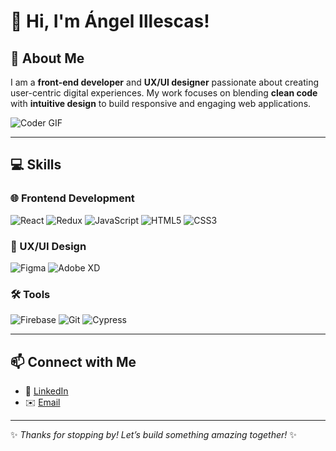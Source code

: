 # 👋 Hi, I'm Ángel Illescas!

## 🚀 About Me
I am a **front-end developer** and **UX/UI designer** passionate about creating user-centric digital experiences. My work focuses on blending **clean code** with **intuitive design** to build responsive and engaging web applications.

![Coder GIF](https://media.giphy.com/media/L8K62iTDkzGX6/giphy.gif)

---

## 💻 Skills
### 🌐 Frontend Development
![React](https://img.shields.io/badge/React-61DAFB?logo=react&logoColor=white&style=for-the-badge)
![Redux](https://img.shields.io/badge/Redux-764ABC?logo=redux&logoColor=white&style=for-the-badge)
![JavaScript](https://img.shields.io/badge/JavaScript-F7DF1E?logo=javascript&logoColor=black&style=for-the-badge)
![HTML5](https://img.shields.io/badge/HTML5-E34F26?logo=html5&logoColor=white&style=for-the-badge)
![CSS3](https://img.shields.io/badge/CSS3-1572B6?logo=css3&logoColor=white&style=for-the-badge)

### 🎨 UX/UI Design
![Figma](https://img.shields.io/badge/Figma-F24E1E?logo=figma&logoColor=white&style=for-the-badge)
![Adobe XD](https://img.shields.io/badge/AdobeXD-FF61F6?logo=adobexd&logoColor=white&style=for-the-badge)

### 🛠 Tools
![Firebase](https://img.shields.io/badge/Firebase-FFCA28?logo=firebase&logoColor=black&style=for-the-badge)
![Git](https://img.shields.io/badge/Git-F05032?logo=git&logoColor=white&style=for-the-badge)
![Cypress](https://img.shields.io/badge/Cypress-17202C?logo=cypress&logoColor=white&style=for-the-badge)

---

## 📫 Connect with Me
- 💼 [LinkedIn](https://linkedin.com/in/angel-illescas)  
- ✉️ [Email](mailto:angel.devdesign@gmail.com)  

---

✨ *Thanks for stopping by! Let’s build something amazing together!* ✨
